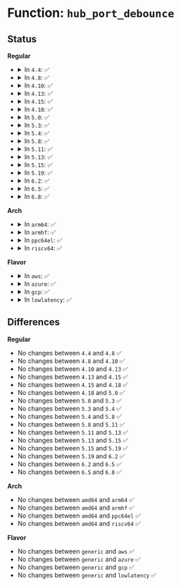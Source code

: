 # Function: <code>hub_port_debounce</code>

## Status
<b>Regular</b>
<ul>
<li>
<details>
<summary>In <code>4.4</code>: ✅</summary>

```c
int hub_port_debounce(struct usb_hub *hub, int port1, bool must_be_connected);
```

**Collision:** Unique Global

**Inline:** No

**Transformation:** False

**Instances:**

```
In drivers/usb/core/hub.c (ffffffff81609890)
Location: drivers/usb/core/hub.c:4191
Inline: False
Direct callers:
  - drivers/usb/core/hub.c:hub_port_connect
  - drivers/usb/core/port.c:usb_port_runtime_resume
```
**Symbols:**

```
ffffffff81609890-ffffffff816099e1: hub_port_debounce (STB_GLOBAL)
```
</details>
</li>
<li>
<details>
<summary>In <code>4.8</code>: ✅</summary>

```c
int hub_port_debounce(struct usb_hub *hub, int port1, bool must_be_connected);
```

**Collision:** Unique Global

**Inline:** No

**Transformation:** False

**Instances:**

```
In drivers/usb/core/hub.c (ffffffff81669410)
Location: drivers/usb/core/hub.c:4203
Inline: False
Direct callers:
  - drivers/usb/core/hub.c:hub_port_connect
  - drivers/usb/core/port.c:usb_port_runtime_resume
```
**Symbols:**

```
ffffffff81669410-ffffffff81669543: hub_port_debounce (STB_GLOBAL)
```
</details>
</li>
<li>
<details>
<summary>In <code>4.10</code>: ✅</summary>

```c
int hub_port_debounce(struct usb_hub *hub, int port1, bool must_be_connected);
```

**Collision:** Unique Global

**Inline:** No

**Transformation:** False

**Instances:**

```
In drivers/usb/core/hub.c (ffffffff81697130)
Location: drivers/usb/core/hub.c:4180
Inline: False
Direct callers:
  - drivers/usb/core/hub.c:hub_port_connect
  - drivers/usb/core/port.c:usb_port_runtime_resume
```
**Symbols:**

```
ffffffff81697130-ffffffff8169727a: hub_port_debounce (STB_GLOBAL)
```
</details>
</li>
<li>
<details>
<summary>In <code>4.13</code>: ✅</summary>

```c
int hub_port_debounce(struct usb_hub *hub, int port1, bool must_be_connected);
```

**Collision:** Unique Global

**Inline:** No

**Transformation:** False

**Instances:**

```
In drivers/usb/core/hub.c (ffffffff816ac4e0)
Location: drivers/usb/core/hub.c:4199
Inline: False
Direct callers:
  - drivers/usb/core/hub.c:hub_port_connect
  - drivers/usb/core/port.c:usb_port_runtime_resume
```
**Symbols:**

```
ffffffff816ac4e0-ffffffff816ac62c: hub_port_debounce (STB_GLOBAL)
```
</details>
</li>
<li>
<details>
<summary>In <code>4.15</code>: ✅</summary>

```c
int hub_port_debounce(struct usb_hub *hub, int port1, bool must_be_connected);
```

**Collision:** Unique Global

**Inline:** No

**Transformation:** False

**Instances:**

```
In drivers/usb/core/hub.c (ffffffff81717990)
Location: drivers/usb/core/hub.c:4215
Inline: False
Direct callers:
  - drivers/usb/core/hub.c:hub_port_connect
  - drivers/usb/core/port.c:usb_port_runtime_resume
```
**Symbols:**

```
ffffffff81717990-ffffffff81717adc: hub_port_debounce (STB_GLOBAL)
```
</details>
</li>
<li>
<details>
<summary>In <code>4.18</code>: ✅</summary>

```c
int hub_port_debounce(struct usb_hub *hub, int port1, bool must_be_connected);
```

**Collision:** Unique Global

**Inline:** No

**Transformation:** False

**Instances:**

```
In drivers/usb/core/hub.c (ffffffff81756840)
Location: drivers/usb/core/hub.c:4266
Inline: False
Direct callers:
  - drivers/usb/core/hub.c:hub_port_connect
  - drivers/usb/core/port.c:usb_port_runtime_resume
```
**Symbols:**

```
ffffffff81756840-ffffffff81756980: hub_port_debounce (STB_GLOBAL)
```
</details>
</li>
<li>
<details>
<summary>In <code>5.0</code>: ✅</summary>

```c
int hub_port_debounce(struct usb_hub *hub, int port1, bool must_be_connected);
```

**Collision:** Unique Global

**Inline:** No

**Transformation:** False

**Instances:**

```
In drivers/usb/core/hub.c (ffffffff8177ace0)
Location: drivers/usb/core/hub.c:4328
Inline: False
Direct callers:
  - drivers/usb/core/hub.c:hub_port_connect
  - drivers/usb/core/port.c:usb_port_runtime_resume
```
**Symbols:**

```
ffffffff8177ace0-ffffffff8177ae20: hub_port_debounce (STB_GLOBAL)
```
</details>
</li>
<li>
<details>
<summary>In <code>5.3</code>: ✅</summary>

```c
int hub_port_debounce(struct usb_hub *hub, int port1, bool must_be_connected);
```

**Collision:** Unique Global

**Inline:** No

**Transformation:** False

**Instances:**

```
In drivers/usb/core/hub.c (ffffffff817b8840)
Location: drivers/usb/core/hub.c:4375
Inline: False
Direct callers:
  - drivers/usb/core/hub.c:hub_port_connect
  - drivers/usb/core/port.c:usb_port_runtime_resume
```
**Symbols:**

```
ffffffff817b8840-ffffffff817b8984: hub_port_debounce (STB_GLOBAL)
```
</details>
</li>
<li>
<details>
<summary>In <code>5.4</code>: ✅</summary>

```c
int hub_port_debounce(struct usb_hub *hub, int port1, bool must_be_connected);
```

**Collision:** Unique Global

**Inline:** No

**Transformation:** False

**Instances:**

```
In drivers/usb/core/hub.c (ffffffff817e9090)
Location: drivers/usb/core/hub.c:4423
Inline: False
Direct callers:
  - drivers/usb/core/hub.c:hub_port_connect
  - drivers/usb/core/port.c:usb_port_runtime_resume
```
**Symbols:**

```
ffffffff817e9090-ffffffff817e91d4: hub_port_debounce (STB_GLOBAL)
```
</details>
</li>
<li>
<details>
<summary>In <code>5.8</code>: ✅</summary>

```c
int hub_port_debounce(struct usb_hub *hub, int port1, bool must_be_connected);
```

**Collision:** Unique Global

**Inline:** No

**Transformation:** False

**Instances:**

```
In drivers/usb/core/hub.c (ffffffff818b8380)
Location: drivers/usb/core/hub.c:4437
Inline: False
Direct callers:
  - drivers/usb/core/hub.c:hub_port_connect
  - drivers/usb/core/port.c:usb_port_runtime_resume
```
**Symbols:**

```
ffffffff818b8380-ffffffff818b84f2: hub_port_debounce (STB_GLOBAL)
```
</details>
</li>
<li>
<details>
<summary>In <code>5.11</code>: ✅</summary>

```c
int hub_port_debounce(struct usb_hub *hub, int port1, bool must_be_connected);
```

**Collision:** Unique Global

**Inline:** No

**Transformation:** False

**Instances:**

```
In drivers/usb/core/hub.c (ffffffff818c6c90)
Location: drivers/usb/core/hub.c:4455
Inline: False
Direct callers:
  - drivers/usb/core/hub.c:hub_port_connect
  - drivers/usb/core/port.c:usb_port_runtime_resume
```
**Symbols:**

```
ffffffff818c6c90-ffffffff818c6df8: hub_port_debounce (STB_GLOBAL)
```
</details>
</li>
<li>
<details>
<summary>In <code>5.13</code>: ✅</summary>

```c
int hub_port_debounce(struct usb_hub *hub, int port1, bool must_be_connected);
```

**Collision:** Unique Global

**Inline:** No

**Transformation:** False

**Instances:**

```
In drivers/usb/core/hub.c (ffffffff818aa010)
Location: drivers/usb/core/hub.c:4575
Inline: False
Direct callers:
  - drivers/usb/core/hub.c:hub_port_connect
  - drivers/usb/core/port.c:usb_port_runtime_resume
```
**Symbols:**

```
ffffffff818aa010-ffffffff818aa191: hub_port_debounce (STB_GLOBAL)
```
</details>
</li>
<li>
<details>
<summary>In <code>5.15</code>: ✅</summary>

```c
int hub_port_debounce(struct usb_hub *hub, int port1, bool must_be_connected);
```

**Collision:** Unique Global

**Inline:** No

**Transformation:** False

**Instances:**

```
In drivers/usb/core/hub.c (ffffffff8193ef10)
Location: drivers/usb/core/hub.c:4579
Inline: False
Direct callers:
  - drivers/usb/core/hub.c:hub_port_connect
  - drivers/usb/core/port.c:usb_port_runtime_resume
```
**Symbols:**

```
ffffffff8193ef10-ffffffff8193f08e: hub_port_debounce (STB_GLOBAL)
```
</details>
</li>
<li>
<details>
<summary>In <code>5.19</code>: ✅</summary>

```c
int hub_port_debounce(struct usb_hub *hub, int port1, bool must_be_connected);
```

**Collision:** Unique Global

**Inline:** No

**Transformation:** False

**Instances:**

```
In drivers/usb/core/hub.c (ffffffff81a96f80)
Location: drivers/usb/core/hub.c:4585
Inline: False
Direct callers:
  - drivers/usb/core/hub.c:hub_port_connect
  - drivers/usb/core/port.c:usb_port_runtime_resume
```
**Symbols:**

```
ffffffff81a96f80-ffffffff81a97116: hub_port_debounce (STB_GLOBAL)
```
</details>
</li>
<li>
<details>
<summary>In <code>6.2</code>: ✅</summary>

```c
int hub_port_debounce(struct usb_hub *hub, int port1, bool must_be_connected);
```

**Collision:** Unique Global

**Inline:** No

**Transformation:** False

**Instances:**

```
In drivers/usb/core/hub.c (ffffffff81c19b10)
Location: drivers/usb/core/hub.c:4581
Inline: False
Direct callers:
  - drivers/usb/core/hub.c:hub_port_connect
  - drivers/usb/core/port.c:usb_port_runtime_resume
```
**Symbols:**

```
ffffffff81c19b10-ffffffff81c19ca6: hub_port_debounce (STB_GLOBAL)
```
</details>
</li>
<li>
<details>
<summary>In <code>6.5</code>: ✅</summary>

```c
int hub_port_debounce(struct usb_hub *hub, int port1, bool must_be_connected);
```

**Collision:** Unique Global

**Inline:** No

**Transformation:** False

**Instances:**

```
In drivers/usb/core/hub.c (ffffffff81c80b30)
Location: drivers/usb/core/hub.c:4601
Inline: False
Direct callers:
  - drivers/usb/core/hub.c:hub_port_connect
  - drivers/usb/core/port.c:usb_port_runtime_resume
```
**Symbols:**

```
ffffffff81c80b30-ffffffff81c80cc6: hub_port_debounce (STB_GLOBAL)
```
</details>
</li>
<li>
<details>
<summary>In <code>6.8</code>: ✅</summary>

```c
int hub_port_debounce(struct usb_hub *hub, int port1, bool must_be_connected);
```

**Collision:** Unique Global

**Inline:** No

**Transformation:** False

**Instances:**

```
In drivers/usb/core/hub.c (ffffffff81d35500)
Location: drivers/usb/core/hub.c:4610
Inline: False
Direct callers:
  - drivers/usb/core/hub.c:hub_port_connect
  - drivers/usb/core/port.c:usb_port_runtime_resume
```
**Symbols:**

```
ffffffff81d35500-ffffffff81d35696: hub_port_debounce (STB_GLOBAL)
```
</details>
</li>
</ul>
<b>Arch</b>
<ul>
<li>
<details>
<summary>In <code>arm64</code>: ✅</summary>

```c
int hub_port_debounce(struct usb_hub *hub, int port1, bool must_be_connected);
```

**Collision:** Unique Global

**Inline:** No

**Transformation:** False

**Instances:**

```
In drivers/usb/core/hub.c (ffff800010a18698)
Location: drivers/usb/core/hub.c:4423
Inline: False
Direct callers:
  - drivers/usb/core/hub.c:hub_port_connect
  - drivers/usb/core/port.c:usb_port_runtime_resume
```
**Symbols:**

```
ffff800010a18698-ffff800010a18804: hub_port_debounce (STB_GLOBAL)
```
</details>
</li>
<li>
<details>
<summary>In <code>armhf</code>: ✅</summary>

```c
int hub_port_debounce(struct usb_hub *hub, int port1, bool must_be_connected);
```

**Collision:** Unique Global

**Inline:** No

**Transformation:** False

**Instances:**

```
In drivers/usb/core/hub.c (c0af084c)
Location: drivers/usb/core/hub.c:4423
Inline: False
Direct callers:
  - drivers/usb/core/hub.c:hub_port_connect
  - drivers/usb/core/port.c:usb_port_runtime_resume
```
**Symbols:**

```
c0af084c-c0af09f0: hub_port_debounce (STB_GLOBAL)
```
</details>
</li>
<li>
<details>
<summary>In <code>ppc64el</code>: ✅</summary>

```c
int hub_port_debounce(struct usb_hub *hub, int port1, bool must_be_connected);
```

**Collision:** Unique Global

**Inline:** No

**Transformation:** False

**Instances:**

```
In drivers/usb/core/hub.c (c000000000ad1780)
Location: drivers/usb/core/hub.c:4423
Inline: False
Direct callers:
  - drivers/usb/core/hub.c:hub_port_connect
  - drivers/usb/core/port.c:usb_port_runtime_resume
```
**Symbols:**

```
c000000000ad1780-c000000000ad1948: hub_port_debounce (STB_GLOBAL)
```
</details>
</li>
<li>
<details>
<summary>In <code>riscv64</code>: ✅</summary>

```c
int hub_port_debounce(struct usb_hub *hub, int port1, bool must_be_connected);
```

**Collision:** Unique Global

**Inline:** No

**Transformation:** False

**Instances:**

```
In drivers/usb/core/hub.c (ffffffe00063d3be)
Location: drivers/usb/core/hub.c:4423
Inline: False
Direct callers:
  - drivers/usb/core/hub.c:hub_port_connect
  - drivers/usb/core/port.c:usb_port_runtime_resume
```
**Symbols:**

```
ffffffe00063d3be-ffffffe00063d510: hub_port_debounce (STB_GLOBAL)
```
</details>
</li>
</ul>
<b>Flavor</b>
<ul>
<li>
<details>
<summary>In <code>aws</code>: ✅</summary>

```c
int hub_port_debounce(struct usb_hub *hub, int port1, bool must_be_connected);
```

**Collision:** Unique Global

**Inline:** No

**Transformation:** False

**Instances:**

```
In drivers/usb/core/hub.c (ffffffff817a1470)
Location: drivers/usb/core/hub.c:4423
Inline: False
Direct callers:
  - drivers/usb/core/hub.c:hub_port_connect
  - drivers/usb/core/port.c:usb_port_runtime_resume
```
**Symbols:**

```
ffffffff817a1470-ffffffff817a15b4: hub_port_debounce (STB_GLOBAL)
```
</details>
</li>
<li>
<details>
<summary>In <code>azure</code>: ✅</summary>

```c
int hub_port_debounce(struct usb_hub *hub, int port1, bool must_be_connected);
```

**Collision:** Unique Global

**Inline:** No

**Transformation:** False

**Instances:**

```
In drivers/usb/core/hub.c (ffffffff817932b0)
Location: drivers/usb/core/hub.c:4423
Inline: False
Direct callers:
  - drivers/usb/core/hub.c:hub_port_connect
  - drivers/usb/core/port.c:usb_port_runtime_resume
```
**Symbols:**

```
ffffffff817932b0-ffffffff817933f4: hub_port_debounce (STB_GLOBAL)
```
</details>
</li>
<li>
<details>
<summary>In <code>gcp</code>: ✅</summary>

```c
int hub_port_debounce(struct usb_hub *hub, int port1, bool must_be_connected);
```

**Collision:** Unique Global

**Inline:** No

**Transformation:** False

**Instances:**

```
In drivers/usb/core/hub.c (ffffffff817ddf10)
Location: drivers/usb/core/hub.c:4423
Inline: False
Direct callers:
  - drivers/usb/core/hub.c:hub_port_connect
  - drivers/usb/core/port.c:usb_port_runtime_resume
```
**Symbols:**

```
ffffffff817ddf10-ffffffff817de054: hub_port_debounce (STB_GLOBAL)
```
</details>
</li>
<li>
<details>
<summary>In <code>lowlatency</code>: ✅</summary>

```c
int hub_port_debounce(struct usb_hub *hub, int port1, bool must_be_connected);
```

**Collision:** Unique Global

**Inline:** No

**Transformation:** False

**Instances:**

```
In drivers/usb/core/hub.c (ffffffff817f81e0)
Location: drivers/usb/core/hub.c:4423
Inline: False
Direct callers:
  - drivers/usb/core/hub.c:hub_port_connect
  - drivers/usb/core/port.c:usb_port_runtime_resume
```
**Symbols:**

```
ffffffff817f81e0-ffffffff817f8324: hub_port_debounce (STB_GLOBAL)
```
</details>
</li>
</ul>

## Differences
<b>Regular</b>
<ul>
<li>
No changes between <code>4.4</code> and <code>4.8</code> ✅
</li>
<li>
No changes between <code>4.8</code> and <code>4.10</code> ✅
</li>
<li>
No changes between <code>4.10</code> and <code>4.13</code> ✅
</li>
<li>
No changes between <code>4.13</code> and <code>4.15</code> ✅
</li>
<li>
No changes between <code>4.15</code> and <code>4.18</code> ✅
</li>
<li>
No changes between <code>4.18</code> and <code>5.0</code> ✅
</li>
<li>
No changes between <code>5.0</code> and <code>5.3</code> ✅
</li>
<li>
No changes between <code>5.3</code> and <code>5.4</code> ✅
</li>
<li>
No changes between <code>5.4</code> and <code>5.8</code> ✅
</li>
<li>
No changes between <code>5.8</code> and <code>5.11</code> ✅
</li>
<li>
No changes between <code>5.11</code> and <code>5.13</code> ✅
</li>
<li>
No changes between <code>5.13</code> and <code>5.15</code> ✅
</li>
<li>
No changes between <code>5.15</code> and <code>5.19</code> ✅
</li>
<li>
No changes between <code>5.19</code> and <code>6.2</code> ✅
</li>
<li>
No changes between <code>6.2</code> and <code>6.5</code> ✅
</li>
<li>
No changes between <code>6.5</code> and <code>6.8</code> ✅
</li>
</ul>
<b>Arch</b>
<ul>
<li>
No changes between <code>amd64</code> and <code>arm64</code> ✅
</li>
<li>
No changes between <code>amd64</code> and <code>armhf</code> ✅
</li>
<li>
No changes between <code>amd64</code> and <code>ppc64el</code> ✅
</li>
<li>
No changes between <code>amd64</code> and <code>riscv64</code> ✅
</li>
</ul>
<b>Flavor</b>
<ul>
<li>
No changes between <code>generic</code> and <code>aws</code> ✅
</li>
<li>
No changes between <code>generic</code> and <code>azure</code> ✅
</li>
<li>
No changes between <code>generic</code> and <code>gcp</code> ✅
</li>
<li>
No changes between <code>generic</code> and <code>lowlatency</code> ✅
</li>
</ul>
